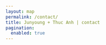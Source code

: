 ```yaml
---
layout: map
permalink: /contact/
title: Junyoung + Thuc Anh | contact
pagination:
  enabled: true
---
```


